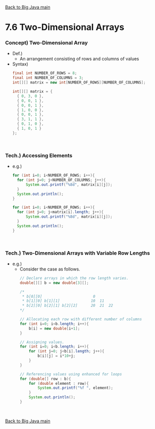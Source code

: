 [Back to Big Java main](../../main.md)

# 7.6 Two-Dimensional Arrays
### Concept) Two-Dimensional Array
- Def.)
  - An arrangement consisting of rows and columns of values 
- Syntax)
  ```java
  final int NUMBER_OF_ROWS = 8;
  final int NUMBER_OF_COLUMNS = 3;
  int[][] matrix = new int[NUMBER_OF_ROWS][NUMBER_OF_COLUMNS];
  ```
  ```java
  int[][] matrix = {
    { 0, 3, 0 },
    { 0, 0, 1 }, 
    { 0, 0, 1 }, 
    { 1, 0, 0 }, 
    { 0, 0, 1 }, 
    { 3, 1, 1 },
    { 0, 1, 0 },
    { 1, 0, 1 }
  };
  ```

<br>

### Tech.) Accessing Elements
- e.g.)
  ```java
  for (int i=0; i<NUMBER_OF_ROWS; i++){
    for (int j=0; j<NUMBER_OF_COLUMNS; j++){
        System.out.printf("%8d", matrix[i][j]);
    }
    System.out.println();
  }
  ```
  ```java
  for (int i=0; i<NUMBER_OF_ROWS; i++){
    for (int j=0; j<matrix[i].length; j++){
        System.out.printf("%8d", matrix[i][j]);
    }
    System.out.println();
  }
  ```

<br>

### Tech.) Two-Dimensional Arrays with Variable Row Lengths
- e.g.)
  - Consider the case as follows.
    ```java
    // Declare arrays in which the row length varies.
    double[][] b = new double[3][];

    /*
     * b[0][0]                       0
     * b[1][0] b[1][1]              10  11
     * b[2][0] b[2][1] b[2][2]      20  21  22
    */

    // Allocating each row with different number of columns
    for (int i=0; i<b.length; i++){
        b[i] = new double[i+1];
    }

    // Assigning values.
    for (int i=0; i<b.length; i++){
        for (int j=0; j<b[i].length; j++){
            b[i][j] = i*10+j;
        }
    }

    // Referencing values using enhanced for loops
    for (double[] row : b){
        for (double element : row){
            System.out.printf("%f ", element);
        }
        System.out.println();
    }
    ```


<br>

[Back to Big Java main](../../main.md)